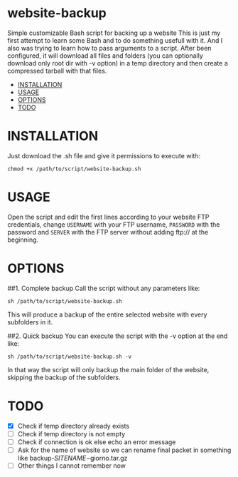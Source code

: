# website-backup
Simple customizable Bash script for backing up a website
This is just my first attempt to learn some Bash and to do something usefull with it. And I also was trying to learn how to pass arguments to a script.
After been configured, it will download all files and folders (you can optionally download only root dir with -v option) in a temp directory and then create a compressed tarball with that files.

- [INSTALLATION](#installation)
- [USAGE](#usage)
- [OPTIONS](#options)
- [TODO](#todo)

# INSTALLATION

Just download the .sh file and give it permissions to execute with:

    chmod +x /path/to/script/website-backup.sh

# USAGE

Open the script and edit the first lines according to your website FTP credentials, change `USERNAME` with your FTP username, `PASSWORD` with the password and `SERVER` with the FTP server without adding ftp:// at the beginning.

    

# OPTIONS

##1. Complete backup
Call the script without any parameters like:

    sh /path/to/script/website-backup.sh
    
This will produce a backup of the entire selected website with every subfolders in it.


##2. Quick backup
You can execute the script with the -v option at the end like:

    sh /path/to/script/website-backup.sh -v
    
In that way the script will only backup the main folder of the website, skipping the backup of the subfolders.

# TODO
- [x] Check if temp directory already exists
- [ ] Check if temp directory is not empty
- [ ] Check if connection is ok else echo an error message
- [ ] Ask for the name of website so we can rename final packet in something like backup-$SITENAME-$giorno.tar.gz
- [ ] Other things I cannot remember now
